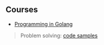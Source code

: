 ## Courses
+ [Programming in Golang](https://stepik.org/54403)

>  Problem solving: [code samples](./GolangProgramming/)